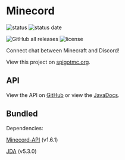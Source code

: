 # Minecord
![status](https://img.shields.io/badge/status-pr%20only-important)
![status date](https://img.shields.io/badge/status%20update-january%202023-informational)


![GitHub all releases](https://img.shields.io/github/downloads/StarsDown64/Minecord/total)
![license](https://img.shields.io/badge/license-ISC-brightgreen)

Connect chat between Minecraft and Discord!

View this project on [spigotmc.org](https://www.spigotmc.org/resources/minecord.84702/).

## API
View the API on [GitHub](https://github.com/StarsDown64/Minecord-API) or view the [JavaDocs](https://starsdown64.github.io/Minecord-API).

## Bundled
Dependencies:

[Minecord-API](https://github.com/StarsDown64/Minecord-API) (v1.6.1)

[JDA](https://github.com/DV8FromTheWorld/JDA) (v5.3.0)

